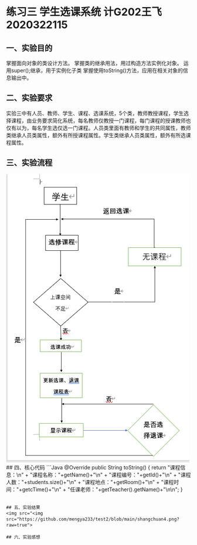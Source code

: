 # 练习三 学生选课系统 计G202王飞2020322115
## 一、实验目的
掌握面向对象的类设计方法。
掌握类的继承用法，用过构造方法实例化对象。
运用super();继承，用于实例化子类
掌握使用toString()方法，应用在相关对象的信息输出中。
## 二、实验要求
实验三中有人员、教师、学生、课程、选课系统，5个类，教师教授课程，学生选择课程，由业务要求简化系统，每名教师仅教授一门课程，每门课程的授课教师也仅有以为，每名学生选仅选一门课程。人员类里面有教师和学生的共同属性，教师类继承人员类属性，额外有所授课程属性。学生类继承人员类属性，额外有所选课程属性。
## 三、实验流程
<img src="学生选课系统流程图.png">
## 四、核心代码
```Java
	@Override
	public String toString() {
		return "课程信息：\n"
				+ "课程名称："+getName()+"\n"
				+ "课程编号："+getId()+"\n"
				+ "课程人数："+students.size()+"\n"
				+ "课程地点："+getRoom()+"\n"
				+ "课程时间："+getcTime()+"\n"
				+ "任课老师："+getTeacher().getName()+"\n\n";
	}

```

## 五、实验结果
<img src="<img src="https://github.com/mengya233/test2/blob/main/shangchuan4.png?raw=true">

## 六、实验感想
